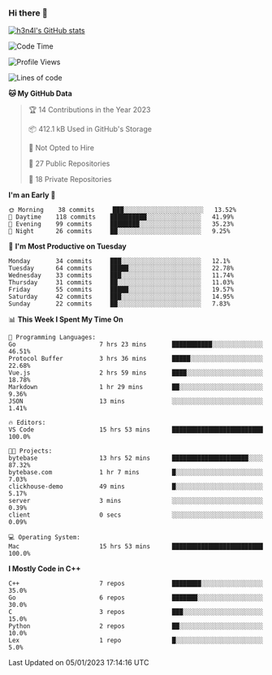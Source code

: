 ### Hi there 👋

[![h3n4l's GitHub stats](https://github-readme-stats.vercel.app/api?username=h3n4l&count_private=true&show_icons=true&theme=radical)](https://github.com/h3n4l/github-readme-stats)

<!--START_SECTION:waka-->
![Code Time](http://img.shields.io/badge/Code%20Time-863%20hrs%2045%20mins-blue)

![Profile Views](http://img.shields.io/badge/Profile%20Views-0-blue)

![Lines of code](https://img.shields.io/badge/From%20Hello%20World%20I%27ve%20Written-44%20Thousand%20lines%20of%20code-blue)

**🐱 My GitHub Data** 

> 🏆 14 Contributions in the Year 2023
 > 
> 📦 412.1 kB Used in GitHub's Storage 
 > 
> 🚫 Not Opted to Hire
 > 
> 📜 27 Public Repositories 
 > 
> 🔑 18 Private Repositories  
 > 
**I'm an Early 🐤** 

```text
🌞 Morning    38 commits     ███░░░░░░░░░░░░░░░░░░░░░░   13.52% 
🌆 Daytime    118 commits    ██████████░░░░░░░░░░░░░░░   41.99% 
🌃 Evening    99 commits     ████████░░░░░░░░░░░░░░░░░   35.23% 
🌙 Night      26 commits     ██░░░░░░░░░░░░░░░░░░░░░░░   9.25%

```
📅 **I'm Most Productive on Tuesday** 

```text
Monday       34 commits     ███░░░░░░░░░░░░░░░░░░░░░░   12.1% 
Tuesday      64 commits     █████░░░░░░░░░░░░░░░░░░░░   22.78% 
Wednesday    33 commits     ███░░░░░░░░░░░░░░░░░░░░░░   11.74% 
Thursday     31 commits     ██░░░░░░░░░░░░░░░░░░░░░░░   11.03% 
Friday       55 commits     █████░░░░░░░░░░░░░░░░░░░░   19.57% 
Saturday     42 commits     ███░░░░░░░░░░░░░░░░░░░░░░   14.95% 
Sunday       22 commits     ██░░░░░░░░░░░░░░░░░░░░░░░   7.83%

```


📊 **This Week I Spent My Time On** 

```text
💬 Programming Languages: 
Go                       7 hrs 23 mins       ███████████░░░░░░░░░░░░░░   46.51% 
Protocol Buffer          3 hrs 36 mins       █████░░░░░░░░░░░░░░░░░░░░   22.68% 
Vue.js                   2 hrs 59 mins       ████░░░░░░░░░░░░░░░░░░░░░   18.78% 
Markdown                 1 hr 29 mins        ██░░░░░░░░░░░░░░░░░░░░░░░   9.36% 
JSON                     13 mins             ░░░░░░░░░░░░░░░░░░░░░░░░░   1.41%

🔥 Editors: 
VS Code                  15 hrs 53 mins      █████████████████████████   100.0%

🐱‍💻 Projects: 
bytebase                 13 hrs 52 mins      █████████████████████░░░░   87.32% 
bytebase.com             1 hr 7 mins         █░░░░░░░░░░░░░░░░░░░░░░░░   7.03% 
clickhouse-demo          49 mins             █░░░░░░░░░░░░░░░░░░░░░░░░   5.17% 
server                   3 mins              ░░░░░░░░░░░░░░░░░░░░░░░░░   0.39% 
client                   0 secs              ░░░░░░░░░░░░░░░░░░░░░░░░░   0.09%

💻 Operating System: 
Mac                      15 hrs 53 mins      █████████████████████████   100.0%

```

**I Mostly Code in C++** 

```text
C++                      7 repos             ████████░░░░░░░░░░░░░░░░░   35.0% 
Go                       6 repos             ███████░░░░░░░░░░░░░░░░░░   30.0% 
C                        3 repos             ███░░░░░░░░░░░░░░░░░░░░░░   15.0% 
Python                   2 repos             ██░░░░░░░░░░░░░░░░░░░░░░░   10.0% 
Lex                      1 repo              █░░░░░░░░░░░░░░░░░░░░░░░░   5.0%

```



 Last Updated on 05/01/2023 17:14:16 UTC
<!--END_SECTION:waka-->

